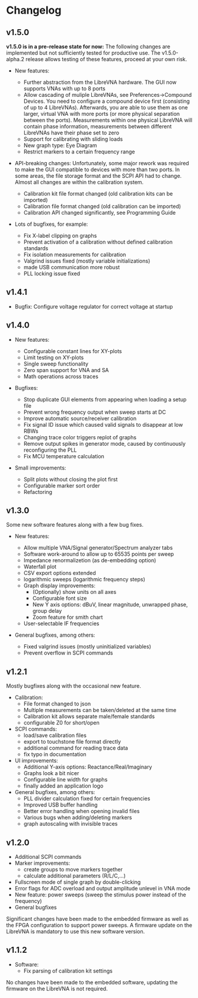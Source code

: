 # Changelog

## v1.5.0
**v1.5.0 is in a pre-release state for now:** The following changes are implemented but not sufficiently tested for productive use. The v1.5.0-alpha.2 release allows testing of these features, proceed at your own risk.

- New features:
  - Further abstraction from the LibreVNA hardware. The GUI now supports VNAs with up to 8 ports
  - Allow cascading of muliple LibreVNAs, see Preferences->Compound Devices. You need to configure a compound device first (consisting of up to 4 LibreVNAs). Afterwards, you are able to use them as one larger, virtual VNA with more ports (or more physical separation between the ports). Measurements within one physical LibreVNA will contain phase information, measurements between different LibreVNAs have their phase set to zero
  - Support for calibrating with sliding loads
  - New graph type: Eye Diagram
  - Restrict markers to a certain frequency range

- API-breaking changes: Unfortunately, some major rework was required to make the GUI compatible to devices with more than two ports. In some areas, the file storage format and the SCPI API had to change. Almost all changes are within the calibration system.
  - Calibration kit file format changed (old calibration kits can be imported)
  - Calibration file format changed (old calibration can be imported)
  - Calibration API changed significantly, see Programming Guide
  
- Lots of bugfixes, for example:
  - Fix X-label clipping on graphs
  - Prevent activation of a calibration without defined calibration standards
  - Fix isolation measurements for calibration
  - Valgrind issues fixed (mostly variable initializations)
  - made USB communication more robust
  - PLL locking issue fixed

## v1.4.1
- Bugfix: Configure voltage regulator for correct voltage at startup

## v1.4.0

- New features:
  - Configurable constant lines for XY-plots
  - Limit testing on XY-plots
  - Single sweep functionality
  - Zero span support for VNA and SA
  - Math operations across traces
  
- Bugfixes:
  - Stop duplicate GUI elements from appearing when loading a setup file
  - Prevent wrong frequency output when sweep starts at DC
  - Improve automatic source/receiver calibration
  - Fix signal ID issue which caused valid signals to disappear at low RBWs
  - Changing trace color triggers replot of graphs
  - Remove output spikes in generator mode, caused by continuously reconfiguring the PLL
  - Fix MCU temperature calculation

- Small improvements:
  - Split plots without closing the plot first
  - Configurable marker sort order
  - Refactoring

## v1.3.0

Some new software features along with a few bug fixes.
  
- New features:
  - Allow multiple VNA/Signal generator/Spectrum analyzer tabs
  - Software work-around to allow up to 65535 points per sweep
  - Impedance renormalizetion (as de-embedding option)
  - Waterfall plot
  - CSV export options extended
  - logarithmic sweeps (logarithmic frequency steps)
  - Graph display improvements:
    - (Optionally) show units on all axes
    - Configurable font size
	- New Y axis options: dBuV, linear magnitude, unwrapped phase, group delay
	- Zoom feature for smith chart
  - User-selectable IF frequencies
  
- General bugfixes, among others:
  - Fixed valgrind issues (mostly uninitialized variables)
  - Prevent overflow in SCPI commands

## v1.2.1

Mostly bugfixes along with the occasional new feature.

- Calibration:
  - File format changed to json
  - Multiple measurements can be taken/deleted at the same time
  - Calibration kit allows separate male/female standards
  - configurable Z0 for short/open
- SCPI commands:
  - load/save calibration files
  - export to touchstone file format directly
  - additional command for reading trace data
  - fix typo in documentation
- UI improvements:
  - Additional Y-axis options: Reactance/Real/Imaginary
  - Graphs look a bit nicer
  - Configurable line width for graphs
  - finally added an application logo
- General bugfixes, among others:
  - PLL divider calculation fixed for certain frequencies
  - Improved USB buffer handling
  - Better error handling when opening invalid files
  - Various bugs when adding/deleting markers
  - graph autoscaling with invisible traces

## v1.2.0

- Additional SCPI commands
- Marker improvements:
  - create groups to move markers together
  - calculate additional parameters (R/L/C,...)
- Fullscreen mode of single graph by double-clicking
- Error flags for ADC overload and output amplitude unlevel in VNA mode
- New feature: power sweeps (sweep the stimulus power instead of the frequency)
- General bugfixes

Significant changes have been made to the embedded firmware as well as the FPGA configuration to support power sweeps. A firmware update on the LibreVNA is mandatory to use this new software version.

## v1.1.2

- Software:
  - Fix parsing of calibration kit settings

No changes have been made to the embedded software, updating the firmware on the LibreVNA is not required.
